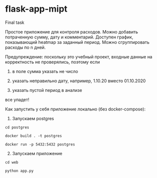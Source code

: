 # flask-app-mipt
Final task

Простое приложение для контроля расходов. Можно добавить потраченную сумму, дату и комментарий. Доступен график, показывающий heatmap за заданный период. Можно сгруппировать расходы по n дней. 

Предупреждение: поскольку это учебный проект, входные данные на корректность не проверялись, поэтому если 

1) в поле сумма указать не число

2) указать неправильно дату, например, 1.10.20 вместо 01.10.2020

3) указать пустой период в анализе

все упадет! 

Как запустить у себя приложение локально (без docker-compose):

1) Запускаем postgres

`cd postgres`

`docker build . -t postgres`

`docker run -p 5432:5432 postgres`

2) Запускаем приложение

`cd web`

`python app.py`

